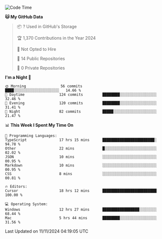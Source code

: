 <!--START_SECTION:waka-->
![Code Time](http://img.shields.io/badge/Code%20Time-6%2C323%20hrs%2018%20mins-blue)

**🐱 My GitHub Data** 

> 📦 ? Used in GitHub's Storage 
 > 
> 🏆 1,370 Contributions in the Year 2024
 > 
> 🚫 Not Opted to Hire
 > 
> 📜 14 Public Repositories 
 > 
> 🔑 0 Private Repositories 
 > 
**I'm a Night 🦉** 

```text
🌞 Morning                56 commits          ████░░░░░░░░░░░░░░░░░░░░░   14.66 % 
🌆 Daytime                124 commits         ████████░░░░░░░░░░░░░░░░░   32.46 % 
🌃 Evening                120 commits         ████████░░░░░░░░░░░░░░░░░   31.41 % 
🌙 Night                  82 commits          █████░░░░░░░░░░░░░░░░░░░░   21.47 % 
```


📊 **This Week I Spent My Time On** 

```text
💬 Programming Languages: 
TypeScript               17 hrs 15 mins      ████████████████████████░   94.78 % 
Other                    22 mins             █░░░░░░░░░░░░░░░░░░░░░░░░   02.02 % 
JSON                     10 mins             ░░░░░░░░░░░░░░░░░░░░░░░░░   00.95 % 
Markdown                 10 mins             ░░░░░░░░░░░░░░░░░░░░░░░░░   00.95 % 
CSS                      8 mins              ░░░░░░░░░░░░░░░░░░░░░░░░░   00.81 % 

🔥 Editors: 
Cursor                   18 hrs 12 mins      █████████████████████████   100.00 % 

💻 Operating System: 
Windows                  12 hrs 27 mins      █████████████████░░░░░░░░   68.44 % 
Mac                      5 hrs 44 mins       ████████░░░░░░░░░░░░░░░░░   31.56 % 
```


 Last Updated on 11/11/2024 04:19:05 UTC
<!--END_SECTION:waka-->

